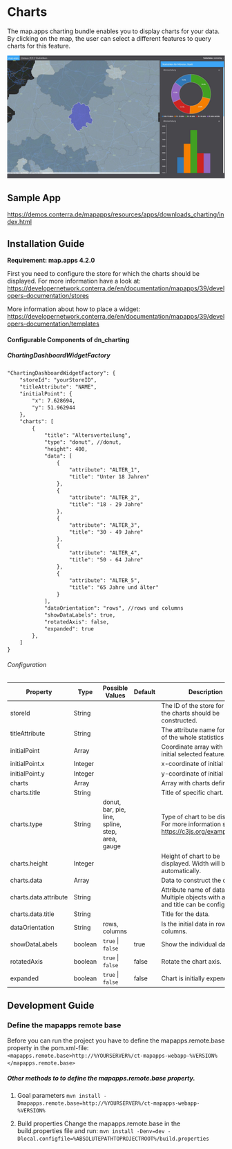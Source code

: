 # Charts

The map.apps charting bundle enables you to display charts for your data. 
By clicking on the map, the user can select a different features to query charts for this feature.

![Screenshot App](https://github.com/conterra/mapapps-charting/blob/master/screenshot.JPG)

Sample App
------------------
https://demos.conterra.de/mapapps/resources/apps/downloads_charting/index.html

Installation Guide
------------------
**Requirement: map.apps 4.2.0**

First you need to configure the store for which the charts should be displayed.
For more information have a look at:
https://developernetwork.conterra.de/en/documentation/mapapps/39/developers-documentation/stores

More information about how to place a widget:
https://developernetwork.conterra.de/en/documentation/mapapps/39/developers-documentation/templates

#### Configurable Components of dn_charting

##### ChartingDashboardWidgetFactory
```
"ChartingDashboardWidgetFactory": {
    "storeId": "yourStoreID",
    "titleAttribute": "NAME",
    "initialPoint": {
        "x": 7.628694,
        "y": 51.962944
    },
    "charts": [
        {
            "title": "Altersverteilung",
            "type": "donut", //donut,
            "height": 400,
            "data": [
                {
                    "attribute": "ALTER_1",
                    "title": "Unter 18 Jahren"
                },
                {
                    "attribute": "ALTER_2",
                    "title": "18 - 29 Jahre"
                },
                {
                    "attribute": "ALTER_3",
                    "title": "30 - 49 Jahre"
                },
                {
                    "attribute": "ALTER_4",
                    "title": "50 - 64 Jahre"
                },
                {
                    "attribute": "ALTER_5",
                    "title": "65 Jahre und älter"
                }
            ],
            "dataOrientation": "rows", //rows und columns    
            "showDataLabels": true,
            "rotatedAxis": false,
            "expanded": true
        },
    ]
}
```

###### Configuration
| Property                   | Type    | Possible Values                                                       | Default                     | Description                                                                                                                                                                                                              |
|----------------------------|---------|-----------------------------------------------------------------------|-----------------------------|-------------------------------------------------------------------------------------------------------------|
| storeId                    | String  |                                                                       |                             | The ID of the store for which the charts should be constructed.                                             |
| titleAttribute             | String  |                                                                       |                             | The attribute name for the title of the whole statistics section.                                           |
| initialPoint               | Array   |                                                                       |                             | Coordinate array with point of initial selected feature.                                                    |
| initialPoint.x             | Integer |                                                                       |                             | x-coordinate of initial feature.                                                                            |
| initialPoint.y             | Integer |                                                                       |                             | y-coordinate of initial feature.                                                                            |
| charts                     | Array   |                                                                       |                             | Array with charts definitions.                                                                              |
| charts.title               | String  |                                                                       |                             | Title of specific chart.                                                                                    |
| charts.type                | String  | donut, bar, pie, line, spline, step, area, gauge                      |                             | Type of chart to be displayed. For more information see: https://c3js.org/examples.html.                    |
| charts.height              | Integer |                                                                       |                             | Height of chart to be displayed. Width will be set automatically.                                           |
| charts.data                | Array   |                                                                       |                             | Data to construct the chart for.                                                                            |
| charts.data.attribute      | String  |                                                                       |                             | Attribute name of data. Multiple objects with attribute and title can be configured.                        |
| charts.data.title          | String  |                                                                       |                             | Title for the data.                                                                                         |
| dataOrientation            | String  | rows, columns                                                         |                             | Is the initial data in rows or in columns.                                                                  |
| showDataLabels             | boolean | ```true``` &#124; ```false```                                         | true                        | Show the individual data label.                                                                             |
| rotatedAxis                | boolean | ```true``` &#124; ```false```                                         | false                       | Rotate the chart axis.                                                                                      |
| expanded                   | boolean | ```true``` &#124; ```false```                                         | false                       | Chart is initially expended.                                                                                |


Development Guide
------------------
### Define the mapapps remote base
Before you can run the project you have to define the mapapps.remote.base property in the pom.xml-file:
`<mapapps.remote.base>http://%YOURSERVER%/ct-mapapps-webapp-%VERSION%</mapapps.remote.base>`

##### Other methods to to define the mapapps.remote.base property.
1. Goal parameters
`mvn install -Dmapapps.remote.base=http://%YOURSERVER%/ct-mapapps-webapp-%VERSION%`

2. Build properties
Change the mapapps.remote.base in the build.properties file and run:
`mvn install -Denv=dev -Dlocal.configfile=%ABSOLUTEPATHTOPROJECTROOT%/build.properties`
